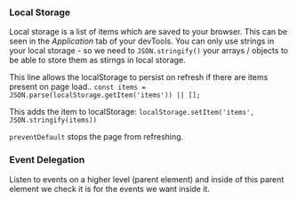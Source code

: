 ### Local Storage

Local storage is a list of items which are saved to your browser. This can be seen in the _Application_ tab of your devTools.
You can only use strings in your local storage - so we need to `JSON.stringify()` your arrays / objects to be able to store them as stirngs in local storage.

This line allows the localStorage to persist on refresh if there are items present on page load..
`const items = JSON.parse(localStorage.getItem('items')) || [];`

This adds the item to localStorage:
`localStorage.setItem('items', JSON.stringify(items))`


`preventDefault` stops the page from refreshing.


### Event Delegation
Listen to events on a higher level (parent element) and inside of this parent element we check it is for the events we want inside it.